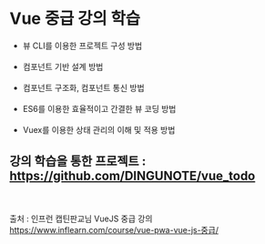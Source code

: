 # Vue 중급 강의 학습



- 뷰 CLI를 이용한 프로젝트 구성 방법<br><br>
- 컴포넌트 기반 설계 방법<br><br>
- 컴포넌트 구조화, 컴포넌트 통신 방법<br><br>
- ES6를 이용한 효율적이고 간결한 뷰 코딩 방법<br><br>
- Vuex를 이용한 상태 관리의 이해 및 적용 방법

## 강의 학습을 통한 프로젝트 : https://github.com/DINGUNOTE/vue_todo


<br><br>출처 : 인프런 캡틴판교님 VueJS 중급 강의 https://www.inflearn.com/course/vue-pwa-vue-js-중급/
